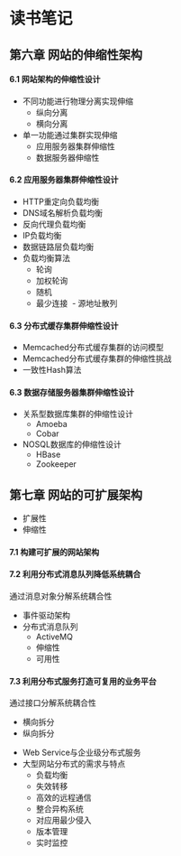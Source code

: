 # 读书笔记

## 第六章 网站的伸缩性架构
#### 6.1  网站架构的伸缩性设计
* 不同功能进行物理分离实现伸缩
  - 纵向分离
  - 横向分离
* 单一功能通过集群实现伸缩
  - 应用服务器集群伸缩性
  - 数据服务器伸缩性 
#### 6.2 应用服务器集群伸缩性设计
* HTTP重定向负载均衡
* DNS域名解析负载均衡
* 反向代理负载均衡
* IP负载均衡
* 数据链路层负载均衡
* 负载均衡算法
  - 轮询
  - 加权轮询
  - 随机
  - 最少连接
  - 源地址散列
#### 6.3 分布式缓存集群伸缩性设计
* Memcached分布式缓存集群的访问模型
* Memcached分布式缓存集群的伸缩性挑战
* 一致性Hash算法
#### 6.3 数据存储服务器集群伸缩性设计
* 关系型数据库集群的伸缩性设计
  - Amoeba
  - Cobar
* NOSQL数据库的伸缩性设计
  - HBase
  - Zookeeper


## 第七章 网站的可扩展架构
  - 扩展性
  - 伸缩性
#### 7.1 构建可扩展的网站架构
#### 7.2 利用分布式消息队列降低系统耦合
通过消息对象分解系统耦合性
* 事件驱动架构
* 分布式消息队列
  - ActiveMQ
  - 伸缩性
  - 可用性
#### 7.3 利用分布式服务打造可复用的业务平台
通过接口分解系统耦合性
  - 横向拆分
  - 纵向拆分
* Web Service与企业级分布式服务
* 大型网站分布式的需求与特点
  - 负载均衡
  - 失效转移
  - 高效的远程通信
  - 整合异构系统
  - 对应用最少侵入
  - 版本管理
  - 实时监控
  









